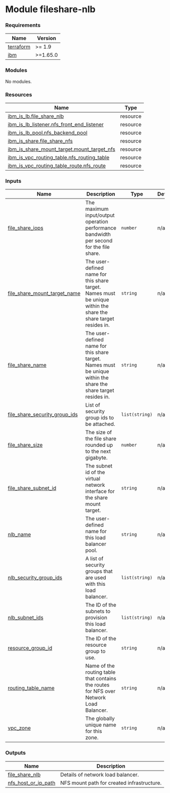 # Module fileshare-nlb

<!-- BEGINNING OF PRE-COMMIT-TERRAFORM DOCS HOOK -->
### Requirements

| Name | Version |
|------|---------|
| <a name="requirement_terraform"></a> [terraform](#requirement\_terraform) | >= 1.9 |
| <a name="requirement_ibm"></a> [ibm](#requirement\_ibm) | >=1.65.0 |

### Modules

No modules.

### Resources

| Name | Type |
|------|------|
| [ibm_is_lb.file_share_nlb](https://registry.terraform.io/providers/IBM-Cloud/ibm/latest/docs/resources/is_lb) | resource |
| [ibm_is_lb_listener.nfs_front_end_listener](https://registry.terraform.io/providers/IBM-Cloud/ibm/latest/docs/resources/is_lb_listener) | resource |
| [ibm_is_lb_pool.nfs_backend_pool](https://registry.terraform.io/providers/IBM-Cloud/ibm/latest/docs/resources/is_lb_pool) | resource |
| [ibm_is_share.file_share_nfs](https://registry.terraform.io/providers/IBM-Cloud/ibm/latest/docs/resources/is_share) | resource |
| [ibm_is_share_mount_target.mount_target_nfs](https://registry.terraform.io/providers/IBM-Cloud/ibm/latest/docs/resources/is_share_mount_target) | resource |
| [ibm_is_vpc_routing_table.nfs_routing_table](https://registry.terraform.io/providers/IBM-Cloud/ibm/latest/docs/resources/is_vpc_routing_table) | resource |
| [ibm_is_vpc_routing_table_route.nfs_route](https://registry.terraform.io/providers/IBM-Cloud/ibm/latest/docs/resources/is_vpc_routing_table_route) | resource |

### Inputs

| Name | Description | Type | Default | Required |
|------|-------------|------|---------|:--------:|
| <a name="input_file_share_iops"></a> [file\_share\_iops](#input\_file\_share\_iops) | The maximum input/output operation performance bandwidth per second for the file share. | `number` | n/a | yes |
| <a name="input_file_share_mount_target_name"></a> [file\_share\_mount\_target\_name](#input\_file\_share\_mount\_target\_name) | The user-defined name for this share target. Names must be unique within the share the share target resides in. | `string` | n/a | yes |
| <a name="input_file_share_name"></a> [file\_share\_name](#input\_file\_share\_name) | The user-defined name for this share target. Names must be unique within the share the share target resides in. | `string` | n/a | yes |
| <a name="input_file_share_security_group_ids"></a> [file\_share\_security\_group\_ids](#input\_file\_share\_security\_group\_ids) | List of security group ids to be attached. | `list(string)` | n/a | yes |
| <a name="input_file_share_size"></a> [file\_share\_size](#input\_file\_share\_size) | The size of the file share rounded up to the next gigabyte. | `number` | n/a | yes |
| <a name="input_file_share_subnet_id"></a> [file\_share\_subnet\_id](#input\_file\_share\_subnet\_id) | The subnet id of the virtual network interface for the share mount target. | `string` | n/a | yes |
| <a name="input_nlb_name"></a> [nlb\_name](#input\_nlb\_name) | The user-defined name for this load balancer pool. | `string` | n/a | yes |
| <a name="input_nlb_security_group_ids"></a> [nlb\_security\_group\_ids](#input\_nlb\_security\_group\_ids) | A list of security groups that are used with this load balancer. | `list(string)` | n/a | yes |
| <a name="input_nlb_subnet_ids"></a> [nlb\_subnet\_ids](#input\_nlb\_subnet\_ids) | The ID of the subnets to provision this load balancer. | `list(string)` | n/a | yes |
| <a name="input_resource_group_id"></a> [resource\_group\_id](#input\_resource\_group\_id) | The ID of the resource group to use. | `string` | n/a | yes |
| <a name="input_routing_table_name"></a> [routing\_table\_name](#input\_routing\_table\_name) | Name of the routing table that contains the routes for NFS over Network Load Balancer. | `string` | n/a | yes |
| <a name="input_vpc_zone"></a> [vpc\_zone](#input\_vpc\_zone) | The globally unique name for this zone. | `string` | n/a | yes |

### Outputs

| Name | Description |
|------|-------------|
| <a name="output_file_share_nlb"></a> [file\_share\_nlb](#output\_file\_share\_nlb) | Details of network load balancer. |
| <a name="output_nfs_host_or_ip_path"></a> [nfs\_host\_or\_ip\_path](#output\_nfs\_host\_or\_ip\_path) | NFS mount path for created infrastructure. |
<!-- END OF PRE-COMMIT-TERRAFORM DOCS HOOK -->

